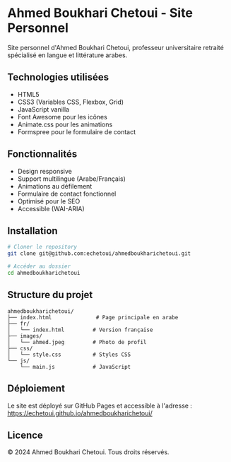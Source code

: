 # Ahmed Boukhari Chetoui - Site Personnel

Site personnel d'Ahmed Boukhari Chetoui, professeur universitaire retraité spécialisé en langue et littérature arabes.

## Technologies utilisées

- HTML5
- CSS3 (Variables CSS, Flexbox, Grid)
- JavaScript vanilla
- Font Awesome pour les icônes
- Animate.css pour les animations
- Formspree pour le formulaire de contact

## Fonctionnalités

- Design responsive
- Support multilingue (Arabe/Français)
- Animations au défilement
- Formulaire de contact fonctionnel
- Optimisé pour le SEO
- Accessible (WAI-ARIA)

## Installation

```bash
# Cloner le repository
git clone git@github.com:echetoui/ahmedboukharichetoui.git

# Accéder au dossier
cd ahmedboukharichetoui
```

## Structure du projet

```
ahmedboukharichetoui/
├── index.html              # Page principale en arabe
├── fr/
│   └── index.html         # Version française
├── images/
│   └── ahmed.jpeg         # Photo de profil
├── css/
│   └── style.css          # Styles CSS
└── js/
    └── main.js            # JavaScript
```

## Déploiement

Le site est déployé sur GitHub Pages et accessible à l'adresse : https://echetoui.github.io/ahmedboukharichetoui/

## Licence

© 2024 Ahmed Boukhari Chetoui. Tous droits réservés. 